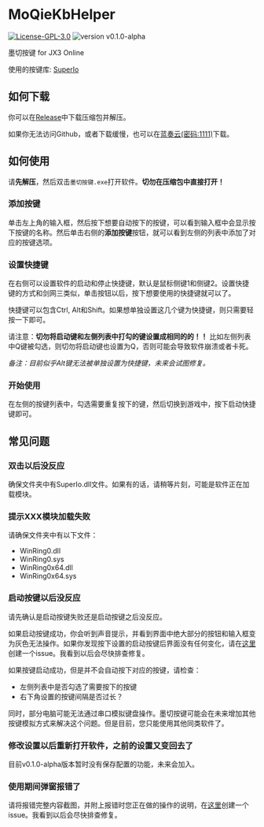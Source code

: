 # MoQieKbHelper

[![License-GPL-3.0](https://img.shields.io/badge/license-GPL--3.0-orange)](https://github.com/Moying-moe/MoQieKbHelper/blob/master/LICENSE)
![version v0.1.0-alpha](https://img.shields.io/badge/version-v0.1.0--alpha-green)

墨切按键 for JX3 Online

使用的按键库: [SuperIo](https://github.com/Moying-moe/SuperIo)

## 如何下载

你可以在[Release](https://github.com/Moying-moe/MoQieKbHelper/releases/)中下载压缩包并解压。

如果你无法访问Github，或者下载缓慢，也可以在[蓝奏云(密码:1111)](https://moyingmoe.lanzouy.com/b03pk2gyb)下载。

## 如何使用

请**先解压**，然后双击`墨切按键.exe`打开软件。**切勿在压缩包中直接打开！**

### 添加按键

单击左上角的输入框，然后按下想要自动按下的按键，可以看到输入框中会显示按下按键的名称。然后单击右侧的**添加按键**按钮，就可以看到左侧的列表中添加了对应的按键选项。

### 设置快捷键

在右侧可以设置软件的启动和停止快捷键，默认是鼠标侧键1和侧键2。设置快捷键的方式和剑网三类似，单击按钮以后，按下想要使用的快捷键就可以了。

快捷键可以包含Ctrl, Alt和Shift。如果想单独设置这几个键为快捷键，则只需要轻按一下即可。

请注意：**切勿将启动键和左侧列表中打勾的键设置成相同的的！！** 比如左侧列表中Q键被勾选，则切勿将启动键也设置为Q，否则可能会导致软件崩溃或者卡死。

*备注：目前似乎Alt键无法被单独设置为快捷键，未来会试图修复。*

### 开始使用

在左侧的按键列表中，勾选需要重复按下的键，然后切换到游戏中，按下启动快捷键即可。

## 常见问题

### 双击以后没反应

确保文件夹中有SuperIo.dll文件。如果有的话，请稍等片刻，可能是软件正在加载模块。

### 提示XXX模块加载失败

请确保文件夹中有以下文件：

- WinRing0.dll
- WinRing0.sys
- WinRing0x64.dll
- WinRing0x64.sys

### 启动按键以后没反应

请先确认是启动按键失败还是启动按键之后没反应。

如果启动按键成功，你会听到声音提示，并看到界面中绝大部分的按钮和输入框变为灰色无法操作。如果你发现按下设置的启动按键后界面没有任何变化，请在[这里](https://github.com/Moying-moe/MoQieKbHelper/issues)创建一个issue。我看到以后会尽快排查修复。

如果按键启动成功，但是并不会自动按下对应的按键，请检查：

- 左侧列表中是否勾选了需要按下的按键
- 右下角设置的按键间隔是否过长？

同时，部分电脑可能无法通过串口模拟键盘操作。墨切按键可能会在未来增加其他按键模拟方式来解决这个问题。但是目前，您只能使用其他同类软件了。

### 修改设置以后重新打开软件，之前的设置又变回去了

目前v0.1.0-alpha版本暂时没有保存配置的功能，未来会加入。

### 使用期间弹窗报错了

请将报错完整内容截图，并附上报错时您正在做的操作的说明，在[这里](https://github.com/Moying-moe/MoQieKbHelper/issues)创建一个issue。我看到以后会尽快排查修复。
